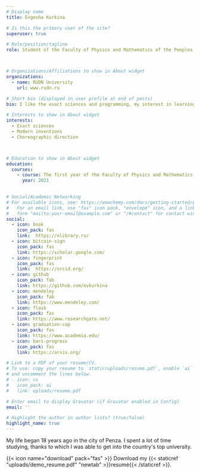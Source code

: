 ```yaml
---
# Display name
title: Evgesha Kurkina

# Is this the primary user of the site?
superuser: true

# Role/position/tagline
role: Student of the Faculty of Physics and Mathematics of the Peoples' Friendship University of Russia



# Organizations/Affiliations to show in About widget
organizations:
  - name: RUDN University
    url: www.rudn.ru

# Short bio (displayed in user profile at end of posts)
bio: I like the exact sciences and programming, my interest in learning woke up in the 9th grade 

# Interests to show in About widget
interests:
  - Exact sciences
  - Modern inventions
  - Choreographic direction



# Education to show in About widget
education:
  courses:
    - course: The first year of the Faculty of Physics and Mathematics, Applied Mathematics and Informatics
      year: 2021
   

# Social/Academic Networking
# For available icons, see: https://wowchemy.com/docs/getting-started/page-builder/#icons
#   For an email link, use "fas" icon pack, "envelope" icon, and a link in the
#   form "mailto:your-email@example.com" or "/#contact" for contact widget.
social:
  - icon: book
    icon_pack: fas
    link:  https://elibrary.ru/
  - icon: bitcoin-sign
    icon_pack: fas
    link: https://scholar.google.com/
  - icon: fingerprint
    icon_pack: fas
    link:  https://orcid.org/
  - icon: github
    icon_pack: fab
    link: https://github.com/evkurkina
  - icon: mendeley
    icon_pack: fab
    link: https://www.mendeley.com/
  - icon: flask
    icon_pack: fas
    link: https://www.researchgate.net/
  - icon: graduation-cap
    icon_pack: fas
    link: https://www.academia.edu/
  - icon: bars-progress
    icon_pack: fas
    link: https://arxiv.org/

# Link to a PDF of your resume/CV.
# To use: copy your resume to `static/uploads/resume.pdf`, enable `ai` icons in `params.toml`,
# and uncomment the lines below.
# - icon: cv
#   icon_pack: ai
#   link: uploads/resume.pdf

# Enter email to display Gravatar (if Gravatar enabled in Config)
email: ''

# Highlight the author in author lists? (true/false)
highlight_name: true
---
```


My life began 18 years ago in the city of Penza. I spent a lot of time studying, thanks to which I was able to get into the country's top university.

{{< icon name="download" pack="fas" >}} Download my {{< staticref "uploads/demo_resume.pdf" "newtab" >}}resumé{{< /staticref >}}.
